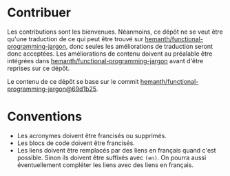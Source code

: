 # Contribuer

Les contributions sont les bienvenues. Néanmoins, ce dépôt ne se veut être qu'une traduction de ce qui peut être trouvé
sur [hemanth/functional-programming-jargon](https://github.com/hemanth/functional-programming-jargon/), donc seules les
améliorations de traduction seront donc acceptées. Les améliorations de contenu doivent au préalable être intégrées dans
[hemanth/functional-programming-jargon](https://github.com/hemanth/functional-programming-jargon/blob/master/contributing.md)
avant d'être reprises sur ce dépôt.

Le contenu de ce dépôt se base sur le commit
[hemanth/functional-programming-jargon@69d1b25](https://github.com/hemanth/functional-programming-jargon/commit/69d1b25308f0ff0c5e98234d5d6ccea26aa13388).

# Conventions

- Les acronymes doivent être francisés ou supprimés.
- Les blocs de code doivent être francisés.
- Les liens doivent être remplacés par des liens en français quand c'est possible. Sinon ils doivent être suffixés avec
  `(en)`. On pourra aussi éventuellement compléter les liens avec des liens en français.